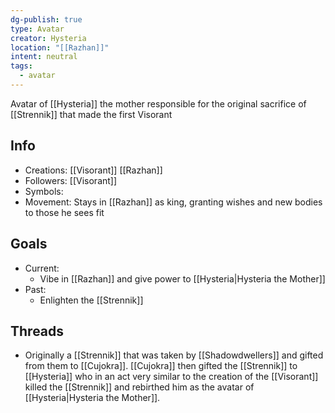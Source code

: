 ```yaml
---
dg-publish: true
type: Avatar
creator: Hysteria
location: "[[Razhan]]"
intent: neutral
tags:
  - avatar
---
```

Avatar of [[Hysteria]] the mother
responsible for the original sacrifice of [[Strennik]] that made the first Visorant

## Info
- Creations: [[Visorant]] [[Razhan]]
- Followers: [[Visorant]]
- Symbols: 
- Movement: Stays in [[Razhan]] as king, granting wishes and new bodies to those he sees fit

## Goals
- Current:
	- Vibe in [[Razhan]] and give power to [[Hysteria|Hysteria the Mother]]
- Past:
	- Enlighten the [[Strennik]]
## Threads
- Originally a [[Strennik]] that was taken by [[Shadowdwellers]] and gifted from them to [[Cujokra]]. [[Cujokra]] then gifted the [[Strennik]] to [[Hysteria]] who in an act very similar to the creation of the [[Visorant]] killed the [[Strennik]] and rebirthed him as the avatar of [[Hysteria|Hysteria the Mother]].